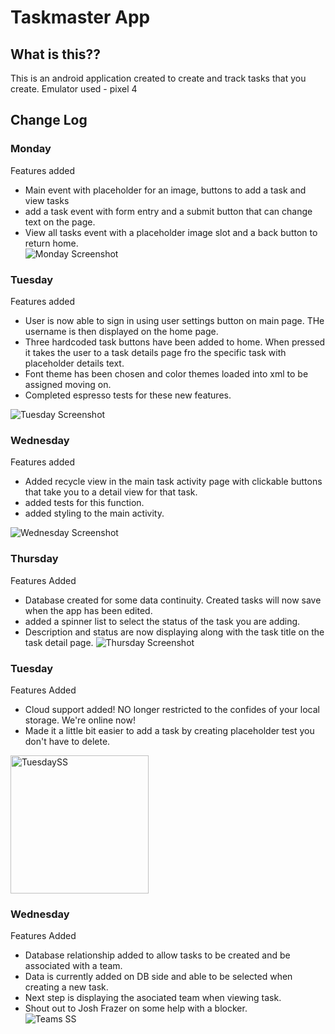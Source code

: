 # Taskmaster App

## What is this??

This is an android application created to create and track tasks that you create.
Emulator used - pixel 4

## Change Log

### Monday

Features added  
 - Main event with placeholder for an image, buttons to add a task and view tasks
 - add a task event with form entry and a submit button that can change text on the page.
 - View all tasks event with a placeholder image slot and a back button to return home.    
![Monday Screenshot](https://user-images.githubusercontent.com/106052558/191180995-8d2fcdfc-d455-4ddd-b342-f66c26dc3eb2.png)


### Tuesday

Features added  
 - User is now able to sign in using user settings button on main page. THe username is then displayed on the home page.
 - Three hardcoded task buttons have been added to home. When pressed it takes the user to a task details page fro the specific task with placeholder details text.
 - Font theme has been chosen and color themes loaded into xml to be assigned moving on.
 - Completed espresso tests for these new features.  
 
 ![Tuesday Screenshot](https://user-images.githubusercontent.com/106052558/191395172-6a0e4b8c-24a2-47b5-a9fa-9864c19523b5.png)

### Wednesday

Features added
 - Added recycle view in the main task activity page with clickable buttons that take you to a detail view for that task.
 - added tests for this function.
 - added styling to the main activity.

![Wednesday Screenshot](https://user-images.githubusercontent.com/106052558/191616972-dace4985-71d1-4171-98b6-02312431203b.png)

### Thursday

Features Added  
 - Database created for some data continuity. Created tasks will now save when the app has been edited.
 - added a spinner list to select the status of the task you are adding.
 - Description and status are now displaying along with the task title on the task detail page.
![Thursday  Screenshot](https://user-images.githubusercontent.com/106052558/191899324-a76666fb-9b6b-46f1-8745-1772d7634788.png)

### Tuesday

Features Added
 - Cloud support added! NO longer restricted to the confides of your local storage. We're online now!
 - Made it a little bit easier to add a task by creating placeholder test you don't have to delete.  
 <img width="221" alt="TuesdaySS" src="https://user-images.githubusercontent.com/106052558/193424002-64c73168-070d-4edf-a73f-c1b2a48a5525.png">

### Wednesday

Features Added
 - Database relationship added to allow tasks to be created and be associated with a team.
 - Data is currently added on DB side and able to be selected when creating a new task. 
 - Next step is displaying the asociated team when viewing task.
 - Shout out to Josh Frazer on some help with a blocker.  
 ![Teams SS](https://user-images.githubusercontent.com/106052558/194232034-af3475ec-7d93-404b-81d3-4b448e5a82f6.png)








